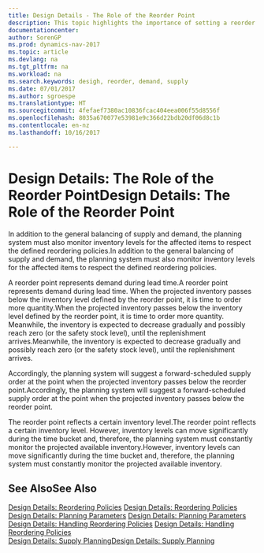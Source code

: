 ```yaml
---
title: Design Details - The Role of the Reorder Point
description: This topic highlights the importance of setting a reorder point, so that you when to order more inventory.
documentationcenter: 
author: SorenGP
ms.prod: dynamics-nav-2017
ms.topic: article
ms.devlang: na
ms.tgt_pltfrm: na
ms.workload: na
ms.search.keywords: desigh, reorder, demand, supply
ms.date: 07/01/2017
ms.author: sgroespe
ms.translationtype: HT
ms.sourcegitcommit: 4fefaef7380ac10836fcac404eea006f55d8556f
ms.openlocfilehash: 8035a670077e53981e9c366d22bdb20df06d8c1b
ms.contentlocale: en-nz
ms.lasthandoff: 10/16/2017

---
```

# <a name="design-details-the-role-of-the-reorder-point"></a><span data-ttu-id="d49f0-103">Design Details: The Role of the Reorder Point</span><span class="sxs-lookup"><span data-stu-id="d49f0-103">Design Details: The Role of the Reorder Point</span></span>
<span data-ttu-id="d49f0-104">In addition to the general balancing of supply and demand, the planning system must also monitor inventory levels for the affected items to respect the defined reordering policies.</span><span class="sxs-lookup"><span data-stu-id="d49f0-104">In addition to the general balancing of supply and demand, the planning system must also monitor inventory levels for the affected items to respect the defined reordering policies.</span></span>  
  
<span data-ttu-id="d49f0-105">A reorder point represents demand during lead time.</span><span class="sxs-lookup"><span data-stu-id="d49f0-105">A reorder point represents demand during lead time.</span></span> <span data-ttu-id="d49f0-106">When the projected inventory passes below the inventory level defined by the reorder point, it is time to order more quantity.</span><span class="sxs-lookup"><span data-stu-id="d49f0-106">When the projected inventory passes below the inventory level defined by the reorder point, it is time to order more quantity.</span></span> <span data-ttu-id="d49f0-107">Meanwhile, the inventory is expected to decrease gradually and possibly reach zero (or the safety stock level), until the replenishment arrives.</span><span class="sxs-lookup"><span data-stu-id="d49f0-107">Meanwhile, the inventory is expected to decrease gradually and possibly reach zero (or the safety stock level), until the replenishment arrives.</span></span>  
  
<span data-ttu-id="d49f0-108">Accordingly, the planning system will suggest a forward-scheduled supply order at the point when the projected inventory passes below the reorder point.</span><span class="sxs-lookup"><span data-stu-id="d49f0-108">Accordingly, the planning system will suggest a forward-scheduled supply order at the point when the projected inventory passes below the reorder point.</span></span>  
  
<span data-ttu-id="d49f0-109">The reorder point reflects a certain inventory level.</span><span class="sxs-lookup"><span data-stu-id="d49f0-109">The reorder point reflects a certain inventory level.</span></span> <span data-ttu-id="d49f0-110">However, inventory levels can move significantly during the time bucket and, therefore, the planning system must constantly monitor the projected available inventory.</span><span class="sxs-lookup"><span data-stu-id="d49f0-110">However, inventory levels can move significantly during the time bucket and, therefore, the planning system must constantly monitor the projected available inventory.</span></span>  
  
## <a name="see-also"></a><span data-ttu-id="d49f0-111">See Also</span><span class="sxs-lookup"><span data-stu-id="d49f0-111">See Also</span></span>  
<span data-ttu-id="d49f0-112">[Design Details: Reordering Policies](design-details-reordering-policies.md) </span><span class="sxs-lookup"><span data-stu-id="d49f0-112">[Design Details: Reordering Policies](design-details-reordering-policies.md) </span></span>  
<span data-ttu-id="d49f0-113">[Design Details: Planning Parameters](design-details-planning-parameters.md) </span><span class="sxs-lookup"><span data-stu-id="d49f0-113">[Design Details: Planning Parameters](design-details-planning-parameters.md) </span></span>  
<span data-ttu-id="d49f0-114">[Design Details: Handling Reordering Policies](design-details-handling-reordering-policies.md) </span><span class="sxs-lookup"><span data-stu-id="d49f0-114">[Design Details: Handling Reordering Policies](design-details-handling-reordering-policies.md) </span></span>  
[<span data-ttu-id="d49f0-115">Design Details: Supply Planning</span><span class="sxs-lookup"><span data-stu-id="d49f0-115">Design Details: Supply Planning</span></span>](design-details-supply-planning.md)
